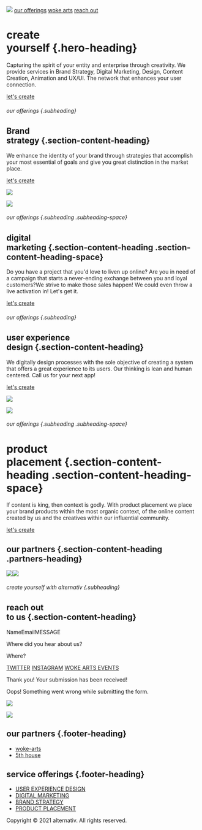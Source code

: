 [![](images/logo-png.png)](#) [our offerings](#offerings-section) [woke
arts](index.html) [reach out](#contact-section)

create \
yourself {.hero-heading}
========

Capturing the spirit of your entity and enterprise through creativity.
We provide services in Brand Strategy, Digital Marketing, Design,
Content Creation, Animation and UX/UI. The network that enhances your
user connection.

[let's create](#contact-section)

###### our offerings {.subheading}

Brand\
strategy {.section-content-heading}
--------

We enhance the identity of your brand through strategies that accomplish
your most essential of goals and give you great distinction in the
market place.

[let's create](#contact-section)

![](images/branding-strategy.png)

![](images/digital-marketing.png)

###### our offerings {.subheading .subheading-space}

digital\
marketing {.section-content-heading .section-content-heading-space}
---------

Do you have a project that you'd love to liven up online? Are you in
need of a campaign that starts a never-ending exchange between you and
loyal customers?We strive to make those sales happen! We could even
throw a live activation in! Let's get it.

[let's create](#contact-section)

###### our offerings {.subheading}

user experience\
design {.section-content-heading}
----------------

We digitally design processes with the sole objective of creating a
system that offers a great experience to its users. Our thinking is lean
and human centered. Call us for your next app!

[let's create](#contact-section)

![](images/user-experience-design-ux.png)

![](images/product-placement.png)

###### our offerings {.subheading .subheading-space}

product\
placement {.section-content-heading .section-content-heading-space}
=========

If content is king, then context is godly. With product placement we
place your brand products within the most organic context, of the online
content created by us and the creatives within our influential
community.

[let's create](#contact-section)

our partners {.section-content-heading .partners-heading}
------------

![](images/woke-arts-muted.png)![](images/5thouse-logo.png)

###### create yourself with alternativ {.subheading}

reach out \
to us {.section-content-heading}
-----------

NameEmailMESSAGE

Where did you hear about us?

Where?

[TWITTER](#) [INSTAGRAM](#) [WOKE ARTS EVENTS](#)

Thank you! Your submission has been received!

Oops! Something went wrong while submitting the form.

![](images/contact-us-reach-us-svg.svg)

[![](images/logo-png.png)](#)

our partners {.footer-heading}
------------

-   [woke-arts](#)
-   [5th house](#)

service offerings {.footer-heading}
-----------------

-   [USER EXPERIENCE DESIGN](#)
-   [DIGITAL MARKETING](#)
-   [BRAND STRATEGY](#)
-   [PRODUCT PLACEMENT](#)

Copyright © 2021 alternativ. All rights reserved.
